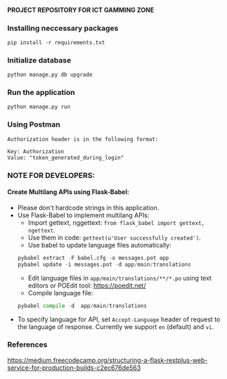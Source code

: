 #### PROJECT REPOSITORY FOR ICT GAMMING ZONE


### Installing neccessary packages

~~~
pip install -r requirements.txt
~~~

### Initialize database

~~~
python manage.py db upgrade
~~~


### Run the application

~~~
python manage.py run
~~~


### Using Postman ####

    Authorization header is in the following format:

    Key: Authorization
    Value: "token_generated_during_login"

### NOTE FOR DEVELOPERS:

#### Create Multilang APIs using Flask-Babel:
- Please don't hardcode strings in this application.
- Use Flask-Babel to implement multilang APIs:
    + Import gettext, nggettext: `from flask_babel import gettext, ngettext`.
    + Use them in code: `gettext(u'User successfully created')`.
    + Use babel to update language files automatically: 
    ```Python
    pybabel extract -F babel.cfg -o messages.pot app
    pybabel update -i messages.pot -d app/main/translations
    ```
    + Edit language files in `app/main/translations/**/*.po` using text editors or POEdit tool: https://poedit.net/
    + Compile language file:
    ```Python
    pybabel compile -d  app/main/translations
    ```
- To specify language for API, set `Accept-Language` header of request to the language of response. Currently we support `en` (default) and `vi`.
    

### References
https://medium.freecodecamp.org/structuring-a-flask-restplus-web-service-for-production-builds-c2ec676de563

